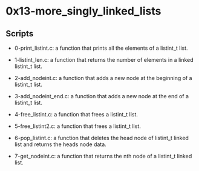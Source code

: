 # 0x13-more_singly_linked_lists

## Scripts

- 0-print_listint.c:
	a function that prints all the elements of a listint_t list.

- 1-listint_len.c:
	a function that returns the number of elements in a linked listint_t list.

- 2-add_nodeint.c:
	a function that adds a new node at the beginning of a listint_t list.

- 3-add_nodeint_end.c:
	a function that adds a new node at the end of a listint_t list.

- 4-free_listint.c:
	a function that frees a listint_t list.

- 5-free_listint2.c:
	a function that frees a listint_t list.

- 6-pop_listint.c:
	a function that deletes the head node of listint_t linked list and returns the heads node data.

- 7-get_nodeint.c:
	a function that returns the nth node of a listint_t linked list.
